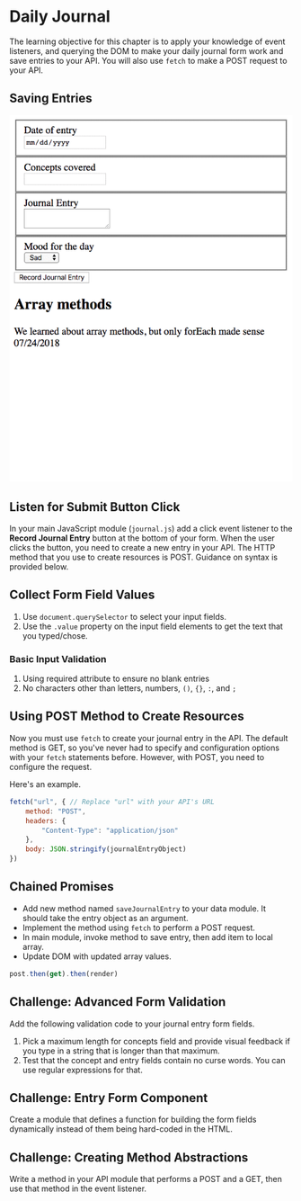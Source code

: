 # Daily Journal

The learning objective for this chapter is to apply your knowledge of event listeners, and querying the DOM to make your daily journal form work and save entries to your API. You will also use `fetch` to make a POST request to your API.

## Saving Entries

![animation of saving new entries and rendering them](./images/QBpNpy7FDL.gif)

## Listen for Submit Button Click

In your main JavaScript module (`journal.js`) add a click event listener to the **Record Journal Entry** button at the bottom of your form. When the user clicks the button, you need to create a new entry in your API. The HTTP method that you use to create resources is POST. Guidance on syntax is provided below.

## Collect Form Field Values

1. Use `document.querySelector` to select your input fields.
1. Use the `.value` property on the input field elements to get the text that you typed/chose.

### Basic Input Validation

1. Using required attribute to ensure no blank entries
1. No characters other than letters, numbers, `()`, `{}`, `:`, and `;`

## Using POST Method to Create Resources

Now you must use `fetch` to create your journal entry in the API. The default method is GET, so you've never had to specify and configuration options with your `fetch` statements before. However, with POST, you need to configure the request.

Here's an example.

```js
fetch("url", { // Replace "url" with your API's URL
    method: "POST",
    headers: {
        "Content-Type": "application/json"
    },
    body: JSON.stringify(journalEntryObject)
})
```

## Chained Promises

* Add new method named `saveJournalEntry` to your data module. It should take the entry object as an argument.
* Implement the method using `fetch` to perform a POST request.
* In main module, invoke method to save entry, then add item to local array.
* Update DOM with updated array values.

```js
post.then(get).then(render)
```

## Challenge: Advanced Form Validation

Add the following validation code to your journal entry form fields.

1. Pick a maximum length for concepts field and provide visual feedback if you type in a string that is longer than that maximum.
1. Test that the concept and entry fields contain no curse words. You can use regular expressions for that.

## Challenge: Entry Form Component

Create a module that defines a function for building the form fields dynamically instead of them being hard-coded in the HTML.

## Challenge: Creating Method Abstractions

Write a method in your API module that performs a POST and a GET, then use that method in the event listener.